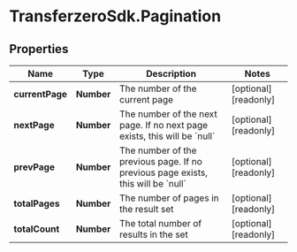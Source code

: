 # TransferzeroSdk.Pagination

## Properties

Name | Type | Description | Notes
------------ | ------------- | ------------- | -------------
**currentPage** | **Number** | The number of the current page | [optional] [readonly] 
**nextPage** | **Number** | The number of the next page. If no next page exists, this will be &#x60;null&#x60; | [optional] [readonly] 
**prevPage** | **Number** | The number of the previous page. If no previous page exists, this will be &#x60;null&#x60; | [optional] [readonly] 
**totalPages** | **Number** | The number of pages in the result set | [optional] [readonly] 
**totalCount** | **Number** | The total number of results in the set | [optional] [readonly] 


